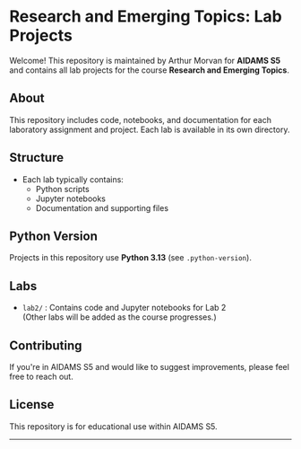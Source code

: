 # Research and Emerging Topics: Lab Projects

Welcome! This repository is maintained by Arthur Morvan for **AIDAMS S5** and contains all lab projects for the course **Research and Emerging Topics**.

## About

This repository includes code, notebooks, and documentation for each laboratory assignment and project. Each lab is available in its own directory.

## Structure

- Each lab typically contains:
  - Python scripts
  - Jupyter notebooks
  - Documentation and supporting files

## Python Version

Projects in this repository use **Python 3.13** (see `.python-version`).

## Labs

- `lab2/` : Contains code and Jupyter notebooks for Lab 2  
(Other labs will be added as the course progresses.)

## Contributing

If you're in AIDAMS S5 and would like to suggest improvements, please feel free to reach out.

## License

This repository is for educational use within AIDAMS S5.

---

